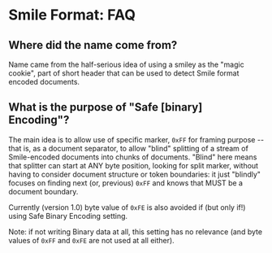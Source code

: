 # Smile Format: FAQ

## Where did the name come from?

Name came from the half-serious idea of using a smiley as the "magic cookie", part of short
header that can be used to detect Smile format encoded documents.

## What is the purpose of "Safe [binary] Encoding"?

The main idea is to allow use of specific marker, `0xFF` for framing
purpose -- that is, as a document separator, to allow "blind"
splitting of a stream of Smile-encoded documents into chunks of
documents.
"Blind" here means that splitter can start at ANY byte position,
looking for split marker, without having to consider document
structure or token boundaries: it just "blindly" focuses on finding
next (or, previous) `0xFF` and knows that MUST be a document boundary.

Currently (version 1.0) byte value of `0xFE` is also avoided if (but
only if!) using Safe Binary Encoding setting.

Note: if not writing Binary data at all, this setting has no
relevance (and byte values of `0xFF` and `0xFE` are not used at all either).
